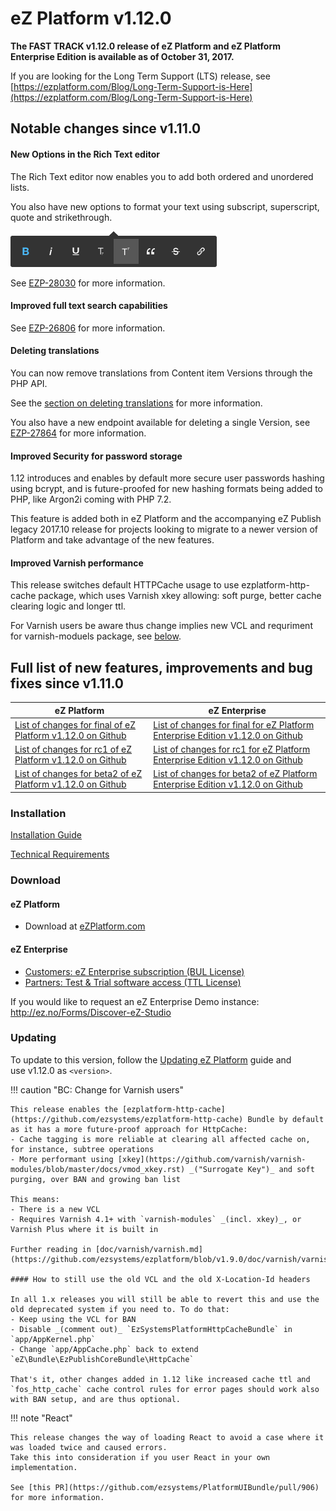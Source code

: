 # eZ Platform v1.12.0

**The FAST TRACK v1.12.0 release of eZ Platform and eZ Platform Enterprise Edition is available as of October 31, 2017.**

If you are looking for the Long Term Support (LTS) release, see [https://ezplatform.com/Blog/Long-Term-Support-is-Here](https://ezplatform.com/Blog/Long-Term-Support-is-Here)

## Notable changes since v1.11.0

#### New Options in the Rich Text editor

The Rich Text editor now enables you to add both ordered and unordered lists.

You also have new options to format your text using subscript, superscript, quote and strikethrough.

![New text formatting options](img/oe-formatting-new-options.png)

See [EZP-28030](https://jira.ez.no/browse/EZP-28030) for more information.

#### Improved full text search capabilities

See [EZP-26806](https://jira.ez.no/browse/EZP-26806) for more information.

#### Deleting translations

You can now remove translations from Content item Versions through the PHP API.

See the [section on deleting translations](../api/public_php_api_managing_content.md#delete-translations) for more information.

You also have a new endpoint available for deleting a single Version, see [EZP-27864](https://jira.ez.no/browse/EZP-27864) for more information.

#### Improved Security for password storage

1.12 introduces and enables by default more secure user passwords hashing using bcrypt,
and is future-proofed for new hashing formats being added to PHP, like Argon2i coming with PHP 7.2.

This feature is added both in eZ Platform and the accompanying eZ Publish legacy 2017.10 release for projects looking to migrate to a newer version of Platform and take advantage of the new features.

#### Improved Varnish performance

This release switches default HTTPCache usage to use ezplatform-http-cache package, which uses Varnish xkey allowing: soft purge, better cache clearing logic and longer ttl.

For Varnish users be aware thus change implies new VCL and requriment for varnish-moduels package, see [below](#updating).

## Full list of new features, improvements and bug fixes since v1.11.0

| eZ Platform   | eZ Enterprise  |
|--------------|------------|
| [List of changes for final of eZ Platform v1.12.0 on Github](https://github.com/ezsystems/ezplatform/releases/tag/v1.12.0) | [List of changes for final for eZ Platform Enterprise Edition v1.12.0 on Github](https://github.com/ezsystems/ezplatform-ee/releases/tag/v1.12.0) |
| [List of changes for rc1 of eZ Platform v1.12.0 on Github](https://github.com/ezsystems/ezplatform/releases/tag/v1.12.0-rc1) | [List of changes for rc1 for eZ Platform Enterprise Edition v1.12.0 on Github](https://github.com/ezsystems/ezplatform-ee/releases/tag/v1.12.0-rc1) |
| [List of changes for beta2 of eZ Platform v1.12.0 on Github](https://github.com/ezsystems/ezplatform/releases/tag/v1.12.0-beta2) | [List of changes for beta2 of eZ Platform Enterprise Edition v1.12.0 on Github](https://github.com/ezsystems/ezplatform-ee/releases/tag/v1.12.0-beta2) |

### Installation

[Installation Guide](../getting_started/install_ez_platform.md)

[Technical Requirements](../getting_started/requirements.md)

### Download

#### eZ Platform

- Download at [eZPlatform.com](http://ezplatform.com/#download)

#### eZ Enterprise

- [Customers: eZ Enterprise subscription (BUL License)](https://support.ez.no/Downloads)
- [Partners: Test & Trial software access (TTL License)](https://ez.no/Partner-Portal/Software-Downloads-Release-Info)

If you would like to request an eZ Enterprise Demo instance: <http://ez.no/Forms/Discover-eZ-Studio>

### Updating

To update to this version, follow the [Updating eZ Platform](../updating/updating_ez_platform.md) guide and use v1.12.0 as `<version>`.

!!! caution "BC: Change for Varnish users"

    This release enables the [ezplatform-http-cache](https://github.com/ezsystems/ezplatform-http-cache) Bundle by default as it has a more future-proof approach for HttpCache:
    - Cache tagging is more reliable at clearing all affected cache on, for instance, subtree operations
    - More performant using [xkey](https://github.com/varnish/varnish-modules/blob/master/docs/vmod_xkey.rst) _("Surrogate Key")_ and soft purging, over BAN and growing ban list

    This means:
    - There is a new VCL
    - Requires Varnish 4.1+ with `varnish-modules` _(incl. xkey)_, or Varnish Plus where it is built in

    Further reading in [doc/varnish/varnish.md](https://github.com/ezsystems/ezplatform/blob/v1.9.0/doc/varnish/varnish.md).

    #### How to still use the old VCL and the old X-Location-Id headers

    In all 1.x releases you will still be able to revert this and use the old deprecated system if you need to. To do that:
    - Keep using the VCL for BAN
    - Disable _(comment out)_ `EzSystemsPlatformHttpCacheBundle` in `app/AppKernel.php`
    - Change `app/AppCache.php` back to extend `eZ\Bundle\EzPublishCoreBundle\HttpCache`

    That's it, other changes added in 1.12 like increased cache ttl and `fos_http_cache` cache control rules for error pages should work also with BAN setup, and are thus optional.

!!! note "React"

    This release changes the way of loading React to avoid a case where it was loaded twice and caused errors.
    Take this into consideration if you user React in your own implementation.

    See [this PR](https://github.com/ezsystems/PlatformUIBundle/pull/906) for more information.
